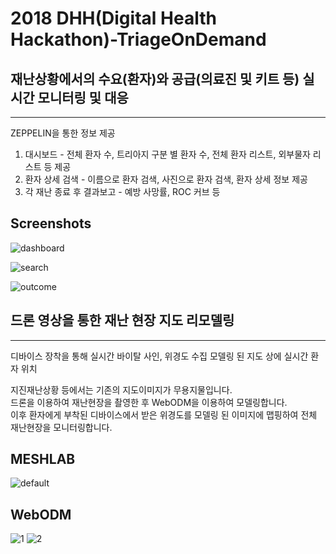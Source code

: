 # 2018 DHH(Digital Health Hackathon)-TriageOnDemand



## 재난상황에서의 수요(환자)와 공급(의료진 및 키트 등) 실시간 모니터링 및 대응
------------------

ZEPPELIN을 통한 정보 제공

1. 대시보드 - 전체 환자 수, 트리아지 구분 별 환자 수, 전체 환자 리스트, 외부물자 리스트 등 제공
2. 환자 상세 검색 - 이름으로 환자 검색, 사진으로 환자 검색, 환자 상세 정보 제공
3. 각 재난 종료 후 결과보고 - 예방 사망률, ROC 커브 등 


Screenshots
-----------

![dashboard](https://user-images.githubusercontent.com/19237348/47692972-0d5a4100-dc3b-11e8-88f8-5041e88a117f.jpg)

![search](https://user-images.githubusercontent.com/19237348/47692974-0df2d780-dc3b-11e8-8f9a-44f2aa584baa.jpg)

![outcome](https://user-images.githubusercontent.com/19237348/47692973-0d5a4100-dc3b-11e8-99a8-c07212c3d5ad.jpg)






## 드론 영상을 통한 재난 현장 지도 리모델링
--------------
디바이스 장착을 통해 실시간 바이탈 사인, 위경도 수집
모델링 된 지도 상에 실시간 환자 위치 

지진재난상황 등에서는 기존의 지도이미지가 무용지물입니다.<br>
드론을 이용하여 재난현장을 촬영한 후 WebODM을 이용하여 모델링합니다.<br>
이후 환자에게 부착된 디바이스에서 받은 위경도를 모델링 된 이미지에 맵핑하여 전체 재난현장을 모니터링합니다.<br>

MESHLAB
---------------
![default](https://user-images.githubusercontent.com/19237348/47696858-e6583b00-dc4b-11e8-88b5-68cb48afcc1f.png)


WebODM
---------------
![1](https://user-images.githubusercontent.com/19237348/47697040-aa71a580-dc4c-11e8-99f5-4bb31da8e1eb.jpg)
![2](https://user-images.githubusercontent.com/19237348/47697041-aa71a580-dc4c-11e8-8b59-93fd4f8bcb74.jpg)

